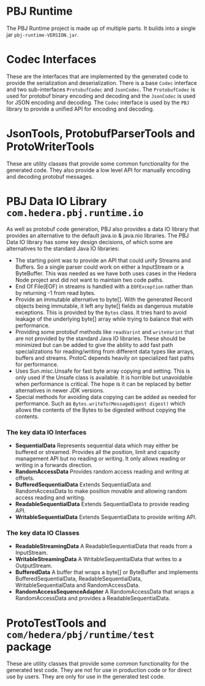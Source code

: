 # PBJ Runtime
The PBJ Runtime project is made up of multiple parts. It builds into a single jar `pbj-runtime-VERSION.jar`.

# Codec Interfaces
These are the interfaces that are implemented by the generated code to provide the serialization and deserialization. 
There is a base `Codec` interface and two sub-interfaces `ProtobufCodec` and `JsonCodec`. The `ProtobufCodec` is used
for protobuf binary encoding and decoding and the `JsonCodec` is used for JSON encoding and decoding. The `Codec` 
interface is used by the `PBJ` library to provide a unified API for encoding and decoding.

# JsonTools, ProtobufParserTools and ProtoWriterTools
These are utility classes that provide some common functionality for the generated code. They also provide a low level 
API for manually encoding and decoding protobuf messages.

# PBJ Data IO Library `com.hedera.pbj.runtime.io`

As well as protobuf code generation, PBJ also provides a data IO library that provides an alternative to the default
java.io & java.nio libraries. The PBJ Data IO library has some key design decisions, of which some are alternatives
to the standard Java IO libraries:
* The starting point was to provide an API that could unify Streams and Buffers. So a single parser could work on
  either a InputStream or a ByteBuffer. This was needed as we have both uses cases in the Hedera Node project and
  did not want to maintain two code paths.
* End Of File(EOF) in streams is handled with a `EOFException` rather than by returning -1 from read bytes.
* Provide an immutable alternative to byte[]. With the generated Record objects being immutable, it left any
  byte[] fields as dangerous mutable exceptions. This is provided by the `Bytes` class. It tries hard to avoid
  leakage of the underlying byte[] array while trying to balance that with performance.
* Providing some protobuf methods like `readVarint` and `writeVarint` that are not provided by the standard Java IO
  libraries. These should be minimized but can be added to give the ability to add fast path specializations for 
  reading/writing from different data types like arrays, buffers and streams. ProtoC depends heavily on specialized fast 
  paths for performance.
* Uses Sun.misc.Unsafe for fast byte array copying and setting. This is only used if the Unsafe class is available. It 
  is horrible but unavoidable when performance is critical. The hope is it can be replaced by better alternatives in 
  newer JDK versions.
* Special methods for avoiding data copying can be added as needed for performance. Such as 
  `Bytes.writeTo(MessageDigest digest)` which allows the contents of the Bytes to be digested without copying the
  contents.

### The key data IO Interfaces
* **SequentialData** Represents sequential data which may either be buffered or streamed. Provides all the
  position, limit and capacity management API but no reading or writing. It only allows reading or writing
  in a forwards direction.
* **RandomAccessData** Provides random access reading and writing at offsets.
* **BufferedSequentialData** Extends SequentialData and RandomAccessData to make position movable and allowing
  random access reading and writing.
* **ReadableSequentialData** Extends SequentialData to provide reading API.
* **WritableSequentialData** Extends SequentialData to provide writing API.
### The key data IO Classes
* **ReadableStreamingData** A ReadableSequentialData that reads from a InputStream.
* **WritableStreamingData** A WritableSequentialData that writes to a OutputStream.
* **BufferedData** A buffer that wraps a byte[] or ByteBuffer and implements BufferedSequentialData,
  ReadableSequentialData, WritableSequentialData and RandomAccessData.
* **RandomAccessSequenceAdapter** A RandomAccessData that wraps a RandomAccessData and provides a ReadableSequentialData.

# ProtoTestTools and `com/hedera/pbj/runtime/test` package
These are utility classes that provide some common functionality for the generated test code. They are not for use in
production code or for direct use by users. They are only for use in the generated test code.